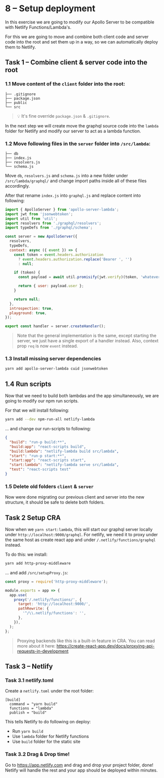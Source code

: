 # 8 – Setup deployment

In this exercise we are going to modify our Apollo Server to be compatible with Netlify Functions/Lambda's.

For this we are going to move and combine both client code and server code into the root and set them up in a way, so we can automatically deploy them to Netlify.

## Task 1 – Combine client & server code into the root

### 1.1 Move content of the `client` folder into the root:

```
├── .gitignore
├── package.json
├── public
└── src
```

> 💡 It's fine override `package.json` & `.gitignore`.

In the next step we will create move the graphql source code into the `lambda` folder for Netlify and modify our server to act as a lambda function.

### 1.2 Move following files in the `server` folder into `/src/lambda`:

```
├── db
├── index.js
├── resolvers.js
└── schema.js
```

Move `db`, `resolvers.js` and `schema.js` into a new folder under `/src/lambda/graphql/` and change import paths inside all of these files accordingly.

After that rename `index.js` into `graphql.js` and replace content into following:

```js
import { ApolloServer } from 'apollo-server-lambda';
import jwt from 'jsonwebtoken';
import util from 'util';
import resolvers from './graphql/resolvers';
import typeDefs from './graphql/schema';

const server = new ApolloServer({
  resolvers,
  typeDefs,
  context: async ({ event }) => {
    const token = event.headers.authorization
      ? event.headers.authorization.replace('Bearer ', '')
      : null;

    if (token) {
      const payload = await util.promisify(jwt.verify)(token, 'whateversecret');

      return { user: payload.user };
    }

    return null;
  },
  introspection: true,
  playground: true,
});

export const handler = server.createHandler();
```

> Note that the general implementation is the same, except starting the server, we just have a single export of a handler instead. Also, context prop `req` is now `event` instead.

### 1.3 Install missing server dependencies

```sh
yarn add apollo-server-lambda cuid jsonwebtoken
```

## 1.4 Run scripts

Now that we need to build both lambdas and the app simultaneously, we are going to modify our npm run scripts.

For that we will install following:

```sh
yarn add --dev npm-run-all netlify-lambda
```

... and change our run-scripts to following:

```json
{
  "build": "run-p build:**",
  "build:app": "react-scripts build",
  "build:lambda": "netlify-lambda build src/lambda",
  "start": "run-p start:**",
  "start:app": "react-scripts start",
  "start:lambda": "netlify-lambda serve src/lambda",
  "test": "react-scripts test"
}
```

### 1.5 Delete old folders `client` & `server`

Now were done migrating our previous client and server into the new structure, it should be safe to delete both folders.

## Task 2 Setup CRA

Now when we `yarn start:lambda`, this will start our graphql server locally under `http://localhost:9000/graphql`. For netlify, we need it to proxy under the same host as create react app and under `/.netlify/functions/graphql` instead.

To do this: we install:

```sh
yarn add http-proxy-middleware
```

... and add `/src/setupProxy.js`:

```js
const proxy = require('http-proxy-middleware');

module.exports = app => {
  app.use(
    proxy('/.netlify/functions/', {
      target: 'http://localhost:9000/',
      pathRewrite: {
        '^/\\.netlify/functions': '',
      },
    }),
  );
};
```

> Proxying backends like this is a built-in feature in CRA. You can read more about it here: https://create-react-app.dev/docs/proxying-api-requests-in-development

## Task 3 – Netlify

### Task 3.1 netlify.toml

Create a `netlify.toml` under the root folder:

```
[build]
  command = "yarn build"
  functions = "lambda"
  publish = "build"
```

This tells Netlify to do following on deploy:

- Run `yarn build`
- Use `lambda` folder for Netlify functions
- Use `build` folder for the static site

### Task 3.2 Drag & Drop time!

Go to https://app.netlify.com and drag and drop your project folder, done! Netlify will handle the rest and your app should be deployed within minutes.
